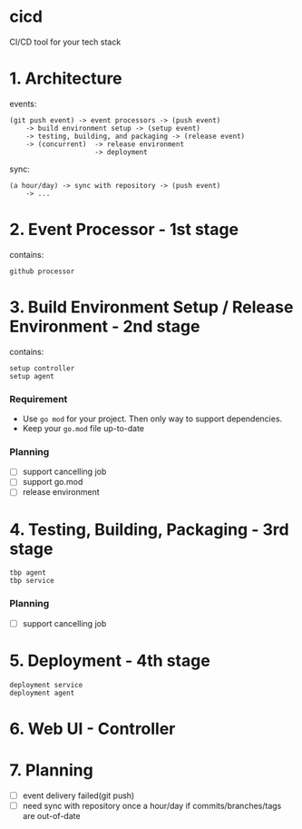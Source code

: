 # cicd
CI/CD tool for your tech stack

# 1. Architecture

events:

```
(git push event) -> event processors -> (push event)
    -> build environment setup -> (setup event)
    -> testing, building, and packaging -> (release event)
    -> (concurrent)  -> release environment
                     -> deployment
```

sync:

```
(a hour/day) -> sync with repository -> (push event)
    -> ...
```

# 2. Event Processor - 1st stage

contains:

```
github processor
```

# 3. Build Environment Setup / Release Environment - 2nd stage

contains:

```
setup controller
setup agent
```

### Requirement

* Use `go mod` for your project. Then only way to support dependencies.
* Keep your `go.mod` file up-to-date

### Planning

* [ ] support cancelling job
* [ ] support go.mod
* [ ] release environment

# 4. Testing, Building, Packaging - 3rd stage

```
tbp agent
tbp service
```

### Planning

* [ ] support cancelling job

# 5. Deployment - 4th stage

```
deployment service
deployment agent
```

# 6. Web UI - Controller

# 7. Planning

* [ ] event delivery failed(git push)
* [ ] need sync with repository once a hour/day if commits/branches/tags are out-of-date
